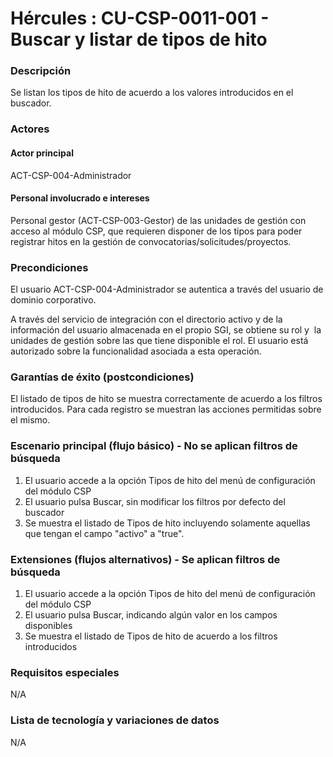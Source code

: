 # Hércules : CU\-CSP\-0011\-001 \- Buscar y listar de tipos de hito



### Descripción

Se listan los tipos de hito de acuerdo a los valores introducidos en el buscador.

### Actores

#### Actor principal

ACT\-CSP\-004\-Administrador

#### Personal involucrado e intereses

Personal gestor (ACT\-CSP\-003\-Gestor) de las unidades de gestión con acceso al módulo CSP, que requieren disponer de los tipos para poder registrar hitos en la gestión de convocatorias/solicitudes/proyectos.

### Precondiciones

El usuario ACT\-CSP\-004\-Administrador se autentica a través del usuario de dominio corporativo.

A través del servicio de integración con el directorio activo y de la información del usuario almacenada en el propio SGI, se obtiene su rol y  la unidades de gestión sobre las que tiene disponible el rol. El usuario está autorizado sobre la funcionalidad asociada a esta operación.

### Garantías de éxito (postcondiciones)

El listado de tipos de hito se muestra correctamente de acuerdo a los filtros introducidos. Para cada registro se muestran las acciones permitidas sobre el mismo.

### Escenario principal (flujo básico) \- No se aplican filtros de búsqueda

1. El usuario accede a la opción Tipos de hito del menú de configuración del módulo CSP
2. El usuario pulsa Buscar, sin modificar los filtros por defecto del buscador
3. Se muestra el listado de Tipos de hito incluyendo solamente aquellas que tengan el campo "activo" a "true".

  


### Extensiones (flujos alternativos) \- Se aplican filtros de búsqueda

1. El usuario accede a la opción Tipos de hito del menú de configuración del módulo CSP
2. El usuario pulsa Buscar, indicando algún valor en los campos disponibles
3. Se muestra el listado de Tipos de hito de acuerdo a los filtros introducidos

### Requisitos especiales

N/A

### Lista de tecnología y variaciones de datos

N/A

  
  
  





